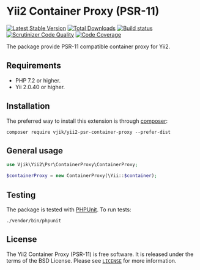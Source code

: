 # Yii2 Container Proxy (PSR-11)

[![Latest Stable Version](https://poser.pugx.org/vjik/yii2-psr-container-proxy/v/stable.png)](https://packagist.org/packages/vjik/yii2-psr-container-proxy)
[![Total Downloads](https://poser.pugx.org/vjik/yii2-psr-container-proxy/downloads.png)](https://packagist.org/packages/vjik/yii2-psr-container-proxy)
[![Build status](https://github.com/vjik/yii2-psr-container-proxy/workflows/build/badge.svg)](https://github.com/vjik/yii2-psr-container-proxy/actions?query=workflow%3Abuild)
[![Scrutinizer Code Quality](https://scrutinizer-ci.com/g/vjik/yii2-psr-container-proxy/badges/quality-score.png?b=master)](https://scrutinizer-ci.com/g/vjik/yii2-psr-container-proxy/?branch=master)
[![Code Coverage](https://scrutinizer-ci.com/g/vjik/yii2-psr-container-proxy/badges/coverage.png?b=master)](https://scrutinizer-ci.com/g/vjik/yii2-psr-container-proxy/?branch=master)

The package provide PSR-11 compatible container proxy for Yii2.

## Requirements

- PHP 7.2 or higher.
- Yii 2.0.40 or higher.

## Installation

The preferred way to install this extension is through [composer](https://getcomposer.org/download/):

```shell
composer require vjik/yii2-psr-container-proxy --prefer-dist
```

## General usage

```php
use Vjik\Yii2\Psr\ContainerProxy\ContainerProxy;

$containerProxy = new ContainerProxy(\Yii::$container);
```

## Testing

The package is tested with [PHPUnit](https://phpunit.de/). To run tests:

```shell
./vendor/bin/phpunit
```

## License

The Yii2 Container Proxy (PSR-11) is free software. It is released under the terms of the BSD License.
Please see [`LICENSE`](./LICENSE.md) for more information.
